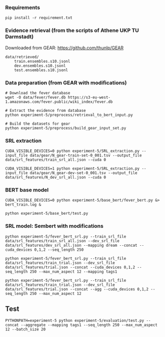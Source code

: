 ### Requirements

```
pip install -r requirement.txt
```

### Evidence retrieval (from the scripts of Athene UKP TU Darmstadt)

Downloaded from GEAR: https://github.com/thunlp/GEAR 

```
data/retrieved/
    train.ensembles.s10.jsonl
    dev.ensembles.s10.jsonl
    test.ensembles.s10.jsonl
```

### Data preparation (from GEAR with modifications)

```
# Download the fever database
wget -O data/fever/fever.db https://s3-eu-west-1.amazonaws.com/fever.public/wiki_index/fever.db

# Extract the evidence from database
python experiment-5/preprocess/retrieval_to_bert_input.py

# Build the datasets for gear
python experiment-5/preprocess/build_gear_input_set.py

```

### SRL extraction

```
CUDA_VISIBLE_DEVICES=0 python experiment-5/SRL_extraction.py --input_file data/gear/N_gear-train-set-0_001.tsv --output_file data/srl_features/train_srl_all.json --cuda 0 

CUDA_VISIBLE_DEVICES=1 python experiment-5/SRL_extraction.py --input_file data/gear/N_gear-dev-set-0_001.tsv --output_file data/srl_features/N_dev_srl_all.json --cuda 0
```

### BERT base model

```
CUDA_VISIBLE_DEVICES=0 python experiment-5/base_bert/fever_bert.py &> bert_train.log &

python experiment-5/base_bert/test.py
```

### SRL model: Sembert with modifications

```
python experiment-5/fever_bert_srl.py --train_srl_file data/srl_features/train_srl_all.json --dev_srl_file data/srl_features/dev_srl_all.json --mapping dream --concat --cuda_devices 0,1,2 --seq_length 250 

python experiment-5/fever_bert_srl.py --train_srl_file data/srl_features/train_trial.json --dev_srl_file data/srl_features/trial.json --concat --cuda_devices 0,1,2 --seq_length 250 --max_num_aspect 12 --mapping tags1

python experiment-5/fever_bert_srl.py --train_srl_file data/srl_features/train_trial.json --dev_srl_file data/srl_features/trial.json --concat --agg --cuda_devices 0,1,2 --seq_length 250 --max_num_aspect 12
```

## Test

```
PYTHONPATH=experiment-5 python experiment-5/evaluation/test.py --concat --aggregate --mapping tags1 --seq_length 250 --max_num_aspect 12 --batch_size 20
```

